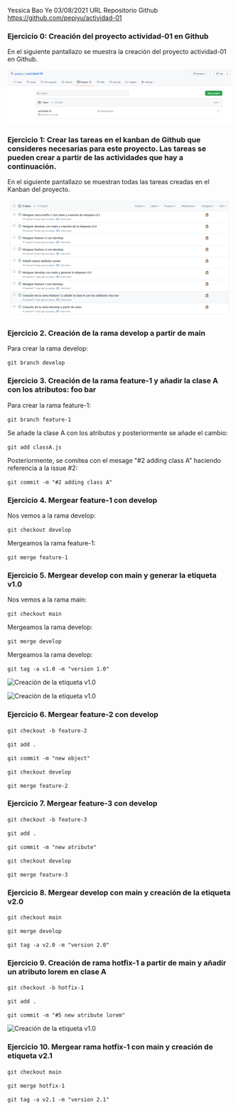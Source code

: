 Yessica Bao Ye
03/08/2021
URL Repositorio Github https://github.com/pepiyu/actividad-01

### Ejercicio 0: Creación del proyecto actividad-01 en Github

En el siguiente pantallazo se muestra la creación del proyecto actividad-01 en Github.

![Creación del proyecto actividad-01](img/Imagen2.png)

### Ejercicio 1: Crear las tareas en el kanban de Github que consideres necesarias para este proyecto. Las tareas se pueden crear a partir de las actividades que hay a continuación. 

En el siguiente pantallazo se muestran todas las tareas creadas en el Kanban del proyecto.

![Creación del proyecto actividad-01](img/Imagen10.png)

### Ejercicio 2. Creación de la rama develop a partir de main 

Para crear la rama develop: 

```git branch develop```

### Ejercicio 3. Creación de la rama feature-1 y añadir la clase A con los atributos: foo bar 

Para crear la rama feature-1: 

```git branch feature-1```

Se añade la clase A con los atributos y posteriormente se añade el cambio: 

```git add classA.js```

Posteriormente, se comitea con el mesage "#2 adding class A" haciendo referencia a la issue #2:

```git commit -m "#2 adding class A"```

### Ejercicio 4. Mergear feature-1 con develop 

Nos vemos a la rama develop:

```git checkout develop```

Mergeamos la rama feature-1:

```git merge feature-1```

### Ejercicio 5. Mergear develop con main y generar la etiqueta v1.0 

Nos vemos a la rama main:

```git checkout main```

Mergeamos la rama develop:

```git merge develop```

Mergeamos la rama develop:

```git tag -a v1.0 -m "version 1.0"```

![Creación de la etiqueta v1.0](img/Imagen9.png)

![Creación de la etiqueta v1.0](img/Imagen8.png)

### Ejercicio 6. Mergear feature-2 con develop 

```git checkout -b feature-2```

```git add .```

```git commit -m "new object"```

```git checkout develop```

```git merge feature-2```

### Ejercicio 7. Mergear feature-3 con develop 

```git checkout -b feature-3```

```git add .```

```git commit -m "new atribute"```

```git checkout develop```

```git merge feature-3```

### Ejercicio 8. Mergear develop con main y creación de la etiqueta v2.0 

```git checkout main```

```git merge develop```

```git tag -a v2.0 -m "version 2.0"```

### Ejercicio 9. Creación de rama hotfix-1 a partir de main y añadir un atributo lorem en clase A 

```git checkout -b hotfix-1```

```git add .```

```git commit -m "#5 new atribute lorem"```

![Creación de la etiqueta v1.0](img/Imagen6.png)
 
### Ejercicio 10. Mergear rama hotfix-1 con main y creación de etiqueta v2.1

```git checkout main```

```git merge hotfix-1```

```git tag -a v2.1 -m "version 2.1"```


